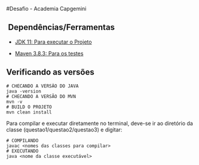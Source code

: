 #Desafio - Academia Capgemini 
## ️ Dependências/Ferramentas

* [JDK 11: Para executar o Projeto](https://www.oracle.com/java/technologies/downloads/#java11)

* [Maven 3.8.3: Para os testes](https://maven.apache.org/download.cgi)


## Verificando as versões
``` shell 
# CHECANDO A VERSÃO DO JAVA
java -version
# CHECANDO A VERSÃO DO MVN
mvn -v
# BUILD O PROJETO
mvn clean install
```

Para compilar e executar diretamente no terminal, deve-se ir ao diretório da classe (questao1/questao2/questao3) e digitar:

``` shell 
# COMPILANDO
javac <nomes das classes para compilar>
# EXECUTANDO
java <nome da classe executável>
```
